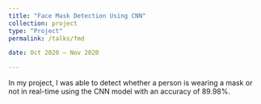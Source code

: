 ```yaml
---
title: "Face Mask Detection Using CNN"
collection: project
type: "Project"
permalink: /talks/fmd

date: Oct 2020 – Nov 2020

---
```

In my project, I was able to detect whether a person is wearing a mask or not in real-time using the CNN model with an accuracy of 89.98%.
